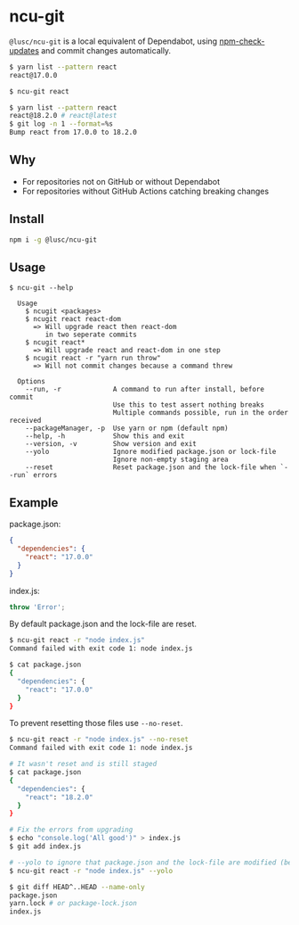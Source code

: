 # ncu-git

`@lusc/ncu-git` is a local equivalent of Dependabot, using [npm-check-updates](https://github.com/raineorshine/npm-check-updates) and commit changes automatically.

```sh
$ yarn list --pattern react
react@17.0.0

$ ncu-git react

$ yarn list --pattern react
react@18.2.0 # react@latest
$ git log -n 1 --format=%s
Bump react from 17.0.0 to 18.2.0
```

## Why

- For repositories not on GitHub or without Dependabot
- For repositories without GitHub Actions catching breaking changes

## Install

```sh
npm i -g @lusc/ncu-git
```

## Usage

```none
$ ncu-git --help

  Usage
    $ ncugit <packages>
    $ ncugit react react-dom
      => Will upgrade react then react-dom
         in two seperate commits
    $ ncugit react*
      => Will upgrade react and react-dom in one step
    $ ncugit react -r "yarn run throw"
      => Will not commit changes because a command threw

  Options
    --run, -r             A command to run after install, before commit
                          Use this to test assert nothing breaks
                          Multiple commands possible, run in the order received
    --packageManager, -p  Use yarn or npm (default npm)
    --help, -h            Show this and exit
    --version, -v         Show version and exit
    --yolo                Ignore modified package.json or lock-file
                          Ignore non-empty staging area
    --reset               Reset package.json and the lock-file when `--run` errors
```

## Example

package.json:

```json
{
  "dependencies": {
    "react": "17.0.0"
  }
}
```

index.js:

```js
throw 'Error';
```

By default package.json and the lock-file are reset.

```sh
$ ncu-git react -r "node index.js"
Command failed with exit code 1: node index.js

$ cat package.json
{
  "dependencies": {
    "react": "17.0.0"
  }
}
```

To prevent resetting those files use `--no-reset`.

```sh
$ ncu-git react -r "node index.js" --no-reset
Command failed with exit code 1: node index.js

# It wasn't reset and is still staged
$ cat package.json
{
  "dependencies": {
    "react": "18.2.0"
  }
}

# Fix the errors from upgrading
$ echo "console.log('All good')" > index.js
$ git add index.js

# --yolo to ignore that package.json and the lock-file are modified (because they weren't reset)
$ ncu-git react -r "node index.js" --yolo

$ git diff HEAD^..HEAD --name-only
package.json
yarn.lock # or package-lock.json
index.js
```
